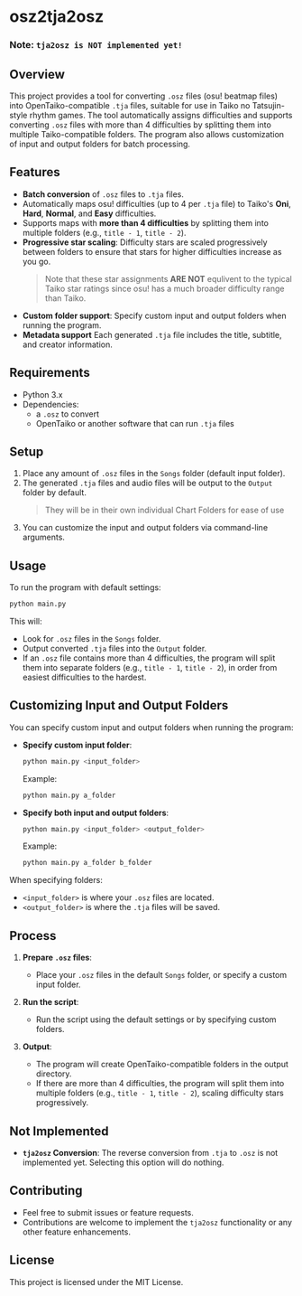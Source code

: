 
# osz2tja2osz

### Note: ```tja2osz is NOT implemented yet!```

## Overview
This project provides a tool for converting `.osz` files (osu! beatmap files) into OpenTaiko-compatible `.tja` files, suitable for use in Taiko no Tatsujin-style rhythm games. The tool automatically assigns difficulties and supports converting `.osz` files with more than 4 difficulties by splitting them into multiple Taiko-compatible folders. The program also allows customization of input and output folders for batch processing.

## Features
- **Batch conversion** of `.osz` files to `.tja` files.
- Automatically maps osu! difficulties (up to 4 per `.tja` file) to Taiko's **Oni**, **Hard**, **Normal**, and **Easy** difficulties.
- Supports maps with **more than 4 difficulties** by splitting them into multiple folders (e.g., `title - 1`, `title - 2`).
- **Progressive star scaling**: Difficulty stars are scaled progressively between folders to ensure that stars for higher difficulties increase as you go.
  > Note that these star assignments **ARE NOT** equlivent to the typical Taiko star ratings since osu! has a much broader difficulty range than Taiko.
- **Custom folder support**: Specify custom input and output folders when running the program.
- **Metadata support** Each generated `.tja` file includes the title, subtitle, and creator information.

## Requirements
- Python 3.x
- Dependencies:
  - a `.osz` to convert
  - OpenTaiko or another software that can run `.tja` files

## Setup
1. Place any amount of `.osz` files in the `Songs` folder (default input folder).
2. The generated `.tja` files and audio files will be output to the `Output` folder by default.
   > They will be in their own individual Chart Folders for ease of use
4. You can customize the input and output folders via command-line arguments.

## Usage

To run the program with default settings:

```bash
python main.py
```

This will:
- Look for `.osz` files in the `Songs` folder.
- Output converted `.tja` files into the `Output` folder.
- If an `.osz` file contains more than 4 difficulties, the program will split them into separate folders (e.g., `title - 1`, `title - 2`), in order from easiest difficulties to the hardest.

## Customizing Input and Output Folders
You can specify custom input and output folders when running the program:

- **Specify custom input folder**:
  ```bash
  python main.py <input_folder>
  ```
  Example:
  ```bash
  python main.py a_folder
  ```

- **Specify both input and output folders**:
  ```bash
  python main.py <input_folder> <output_folder>
  ```
  Example:
  ```bash
  python main.py a_folder b_folder
  ```

When specifying folders:
- `<input_folder>` is where your `.osz` files are located.
- `<output_folder>` is where the `.tja` files will be saved.

## Process

1. **Prepare `.osz` files**:
   - Place your `.osz` files in the default `Songs` folder, or specify a custom input folder.
   
2. **Run the script**:
   - Run the script using the default settings or by specifying custom folders.

3. **Output**:
   - The program will create OpenTaiko-compatible folders in the output directory.
   - If there are more than 4 difficulties, the program will split them into multiple folders (e.g., `title - 1`, `title - 2`), scaling difficulty stars progressively.

## Not Implemented
- **`tja2osz` Conversion**: The reverse conversion from `.tja` to `.osz` is not implemented yet. Selecting this option will do nothing.

## Contributing
- Feel free to submit issues or feature requests.
- Contributions are welcome to implement the `tja2osz` functionality or any other feature enhancements.

## License
This project is licensed under the MIT License.
